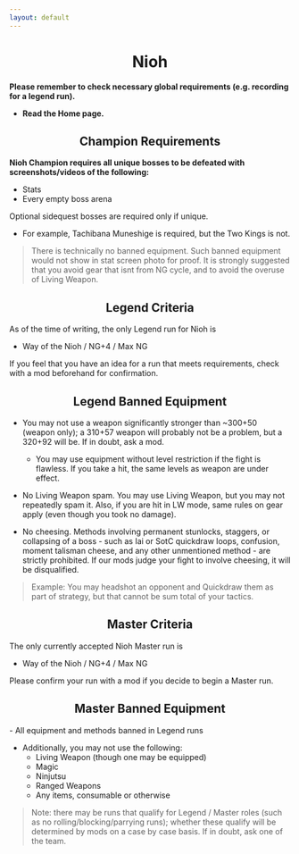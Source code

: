 ```yaml
---
layout: default
---
```


<h1 style="text-align: center;"> Nioh </h1>

**Please remember to check necessary global requirements (e.g. recording for a legend run).** 

 - **Read the Home page.**

<h2 style="text-align: center;"> Champion Requirements </h2>


**Nioh Champion requires all unique bosses to be defeated with screenshots/videos of the following:**
* Stats
* Every empty boss arena


Optional sidequest bosses are required only if unique. 
- For example, Tachibana Muneshige is required, but the Two Kings is not.

> There is technically no banned equipment. Such banned equipment would not show in stat screen photo for proof. It is strongly suggested that you avoid gear that isnt from NG cycle, and to avoid the overuse of Living Weapon.

<h2 style="text-align: center;"> Legend Criteria </h2>

As of the time of writing, the only Legend run for Nioh is 
- Way of the Nioh / NG+4 / Max NG 

If you feel that you have an idea for a run that meets requirements, check with a mod beforehand for confirmation.
 
<h2 style="text-align: center;"> Legend Banned Equipment </h2>

- You may not use a weapon significantly stronger than ~300+50 (weapon only); a 310+57 weapon will probably not be a problem, but a 320+92 will be. If in doubt, ask a mod.

  - You may use equipment without level restriction if the fight is flawless. If you take a hit, the same levels as weapon are under effect.

- No Living Weapon spam. You may use Living Weapon, but you may not repeatedly spam it. Also, if you are hit in LW mode, same rules on gear apply (even though you took no damage).

- No cheesing. Methods involving permanent stunlocks, staggers, or collapsing of a boss - such as Iai or SotC quickdraw loops, confusion, moment talisman cheese, and any other unmentioned method - are strictly prohibited. If our mods judge your fight to involve cheesing, it will be disqualified. 

>Example: You may headshot an opponent and Quickdraw them as part of strategy, but that cannot be sum total of your tactics.

<h2 style="text-align: center;"> Master Criteria </h2>

The only currently accepted Nioh Master run is
- Way of the Nioh / NG+4 / Max NG 

Please confirm your run with a mod if you decide to begin a Master run.

<h2 style="text-align: center;"> Master Banned Equipment </h2>
- All equipment and methods banned in Legend runs

- Additionally, you may not use the following:
  - Living Weapon (though one may be equipped)
  - Magic
  - Ninjutsu 
  - Ranged Weapons
  - Any items, consumable or otherwise

>Note: there may be runs that qualify for Legend / Master roles (such as no rolling/blocking/parrying runs); whether these qualify will be determined by mods on a case by case basis. If in doubt, ask one of the team.


